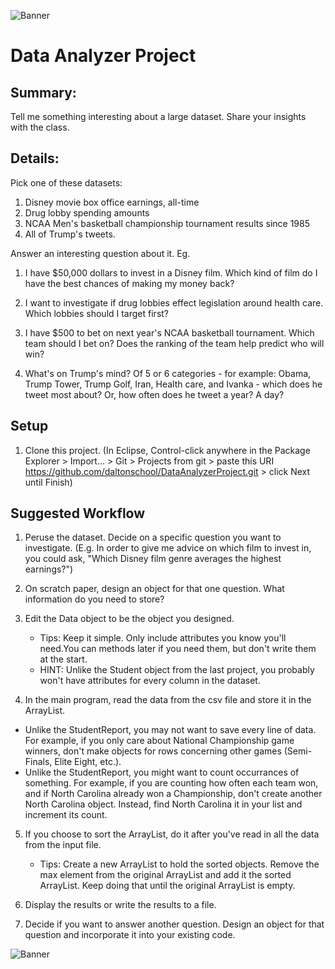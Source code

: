 ![Banner](https://kjergens.github.io/DataAnalyzerProject/data-analytics.png)

# Data Analyzer Project

## Summary: 
Tell me something interesting about a large dataset. Share your insights with the class.

## Details:
Pick one of these datasets:
1. Disney movie box office earnings, all-time
2. Drug lobby spending amounts
3. NCAA Men's basketball championship tournament results since 1985
4. All of Trump's tweets.

Answer an interesting question about it.
Eg.
1. I have $50,000 dollars to invest in a Disney film. Which kind of film do I have the best chances of making my money back?

2. I want to investigate if drug lobbies effect legislation around health care. Which lobbies should I target first?

3. I have $500 to bet on next year's NCAA basketball tournament. Which team should I bet on? Does the ranking of the team help predict who will win?

4. What's on Trump's mind? Of 5 or 6 categories - for example: Obama, Trump Tower, Trump Golf, Iran, Health care, and Ivanka - which does he tweet most about? Or, how often does he tweet a year? A day?

## Setup
1. Clone this project. (In Eclipse, Control-click anywhere in the Package Explorer > Import... > Git > Projects from git > paste this URI https://github.com/daltonschool/DataAnalyzerProject.git > click Next until Finish)

## Suggested Workflow
1. Peruse the dataset. Decide on a specific question you want to investigate. (E.g. In order to give me advice on which film to invest in, you could ask, "Which Disney film genre averages the highest earnings?") 

2. On scratch paper, design an object for that one question. What information do you need to store?
  
3. Edit the Data object to be the object you designed. 
	- Tips: Keep it simple. Only include attributes you know you'll need.You can methods later if you need them, but don't write them at the start.
	- HINT: Unlike the Student object from the last project, you probably won't have attributes for every column in the dataset. 

4. In the main program, read the data from the csv file and store it in the ArrayList.
  - Unlike the StudentReport, you may not want to save every line of data. For example, if you only care about National Championship game winners, don't make objects for rows concerning other games (Semi-Finals, Elite Eight, etc.).
  - Unlike the StudentReport, you might want to count occurrances of something. For example, if you are counting how often each team won, and if North Carolina already won a Championship, don't create another North Carolina object. Instead, find North Carolina it in your list and increment its count.
  
5. If you choose to sort the ArrayList, do it after you've read in all the data from the input file. 
	- Tips: Create a new ArrayList to hold the sorted objects. Remove the max element from the original ArrayList and add it the sorted ArrayList. Keep doing that until the original ArrayList is empty.
  
6. Display the results or write the results to a file.
  
7. Decide if you want to answer another question. Design an object for that question and incorporate it into your existing code.


   
![Banner](https://kjergens.github.io/DataAnalyzerProject/data-analytics.png)
